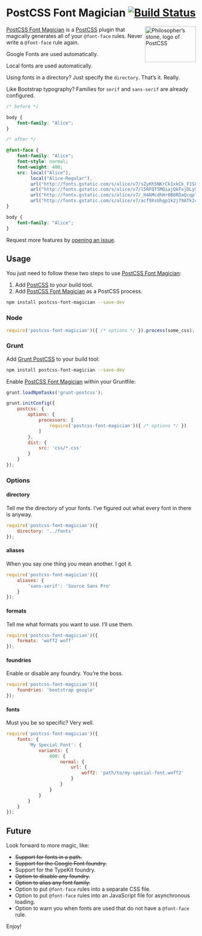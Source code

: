 # PostCSS Font Magician [![Build Status][ci-img]][ci]

<img align="right" width="135" height="95" src="http://postcss.github.io/postcss/logo-leftp.png" title="Philosopher’s stone, logo of PostCSS">

[PostCSS Font Magician] is a [PostCSS] plugin that magically generates all of your `@font-face` rules. Never write a `@font-face` rule again.

Google Fonts are used automatically.

Local fonts are used automatically.

Using fonts in a directory? Just specify the `directory`. That’s it. Really.

Like Bootstrap typography? Families for `serif` and `sans-serif` are already configured.

```css
/* before */

body {
    font-family: "Alice";
}

/* after */

@font-face {
    font-family: "Alice";
    font-style: normal;
    font-weight: 400;
    src: local("Alice"),
         local("Alice-Regular"),
         url("http://fonts.gstatic.com/s/alice/v7/sZyKh5NKrCk1xkCk_F1S8A.eot?") format("eot"),
         url("http://fonts.gstatic.com/s/alice/v7/l5RFQT5MQiajQkFxjDLySg.woff2") format("woff2"),
         url("http://fonts.gstatic.com/s/alice/v7/_H4kMcdhHr0B8RDaQcqpTA.woff") format("woff"),
         url("http://fonts.gstatic.com/s/alice/v7/acf9XsUhgp1k2j79ATk2cw.ttf") format("truetype")
}

body {
    font-family: "Alice";
}
```

Request more features by [opening an issue].

## Usage

You just need to follow these two steps to use [PostCSS Font Magician]:

1. Add [PostCSS] to your build tool.
2. Add [PostCSS Font Magician] as a PostCSS process.

```sh
npm install postcss-font-magician --save-dev
```

### Node

```js
require('postcss-font-magician')({ /* options */ }).process(some_css);
```

### Grunt

Add [Grunt PostCSS] to your build tool:

```sh
npm install postcss-font-magician --save-dev
```

Enable [PostCSS Font Magician] within your Gruntfile:

```js
grunt.loadNpmTasks('grunt-postcss');

grunt.initConfig({
    postcss: {
        options: {
            processors: [
                require('postcss-font-magician')({ /* options */ })
            ]
        },
        dist: {
            src: 'css/*.css'
        }
    }
});
```

### Options

#### directory

Tell me the directory of your fonts. I’ve figured out what every font in there is anyway.

```js
require('postcss-font-magician')({
    directory: '../fonts'
});
```

#### aliases

When you say one thing you mean another. I got it.

```js
require('postcss-font-magician')({
    aliases: {
        'sans-serif': 'Source Sans Pro'
    }
});
```

#### formats

Tell me what formats you want to use. I’ll use them.

```js
require('postcss-font-magician')({
    formats: 'woff2 woff'
});
```

#### foundries

Enable or disable any foundry. You’re the boss.

```js
require('postcss-font-magician')({
    foundries: 'bootstrap google'
});
```

#### fonts

Must you be so specific? Very well.

```js
require('postcss-font-magician')({
    fonts: {
        'My Special Font': {
            variants: {
                400: {
                    normal: {
                        url: {
                            woff2: 'path/to/my-special-font.woff2'
                        }
                    }
                }
            }
        }
    }
});
```

## Future

Look forward to more magic, like:

- <s>Support for fonts in a path.</s>
- <s>Support for the Google Font foundry.</s> 
- Support for the TypeKit foundry.
- <s>Option to disable any foundry.</s>
- <s>Option to alias any font family.</s>
- Option to put `@font-face` rules into a separate CSS file.
- Option to put `@font-face` rules into an JavaScript file for asynchronous loading.
- Option to warn you when fonts are used that do not have a `@font-face` rule.

Enjoy!

[ci]: https://travis-ci.org/jonathantneal/postcss-font-magician
[ci-img]: https://travis-ci.org/jonathantneal/postcss-font-magician.svg
[opening an issue]: https://github.com/jonathantneal/postcss-font-magician/issues
[Grunt PostCSS]: https://github.com/nDmitry/grunt-postcss
[PostCSS]: https://github.com/postcss/postcss
[PostCSS Font Magician]: https://github.com/jonathantneal/postcss-font-magician
